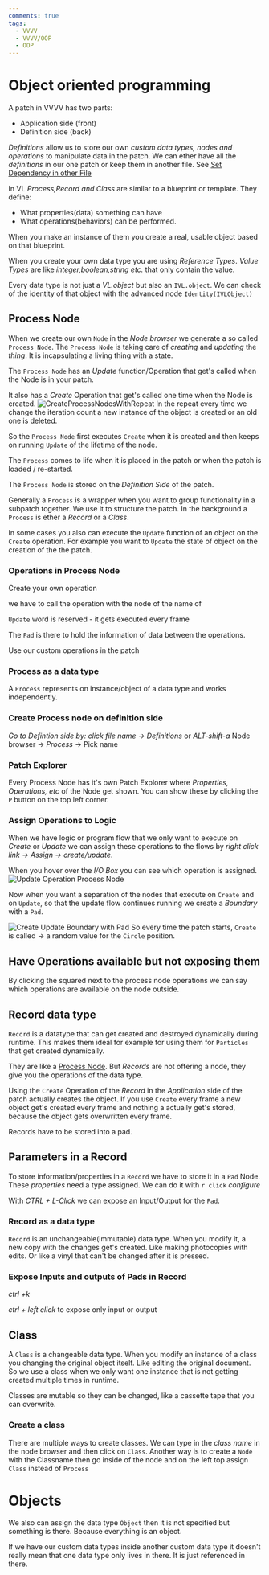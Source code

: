 ```yaml
---
comments: true
tags:
  - VVVV
  - VVVV/OOP
  - OOP
---
```


# Object oriented programming
A patch in VVVV has two parts:
- Application side (front)
- Definition side (back)

*Definitions* allow us to store our own *custom data types, nodes and operations* to manipulate data in the patch. We can ether have all the *definitions* in our one patch or keep them in another file. See [Set Dependency in other File](SetDependencyInOtherFile.md)

In VL *Process,Record and Class* are similar to a blueprint or template. They define:
- What properties(data) something can have
- What operations(behaviors) can be performed.

When you make an instance of them you create a real, usable object based on that blueprint. 

When you create your own data type you are using *Reference Types*. *Value Types* are like *integer,boolean,string etc.* that only contain the value.

Every data type is not just a *VL.object* but also an `IVL.object`. We can check of the identity of that object with the advanced node `Identity(IVLObject)`


## Process Node
When we create our own `Node` in the *Node browser* we generate a so called `Process Node`.
The `Process Node` is taking care of *creating* and *updating* the *thing*. It is incapsulating a living thing with a state.

The `Process Node` has an *Update* function/Operation that get's called when the Node is in your patch. 

It also has a *Create* Operation that get's called one time when the Node is created.
![CreateProcessNodesWithRepeat](./img/CreateProcessNodesWithRepeat.png)
In the repeat every time we change the iteration count a new instance of the object is created or an old one is deleted.

So the `Process Node` first executes `Create` when it is created and then keeps on running `Update` of the lifetime of the node.

The `Process` comes to life when it is placed in the patch or when the patch is loaded / re-started.

The `Process Node` is stored on the *Definition Side* of the patch.

Generally a `Process` is a wrapper when you want to group functionality in a subpatch together. We use it to structure the patch. In the background a `Process` is ether a *Record* or a *Class*.

In some cases you also can execute the `Update` function of an object on the `Create` operation. For example you want to `Update` the state of object on the creation of the the patch.

### Operations in Process Node
Create your own operation

we have to call the operation with the node of the name of

`Update` word is reserved - it gets executed every frame

The `Pad` is there to hold the information of data between the operations.

Use our custom operations in the patch


### Process as a data type
A `Process` represents on instance/object of a data type and works independently. 

### Create Process node on definition side
*Go to Defintion side by: click file name -> Definitions* or *ALT-shift-a*
Node browser -> *Process* -> Pick name

### Patch Explorer
Every Process Node has it's own Patch Explorer where *Properties, Operations, etc* of the Node get shown.
You can show these by clicking the `P` button on the top left corner.

### Assign Operations to Logic 
When we have logic or program flow that we only want to execute on *Create* or *Update* we can assign these operations to the flows by *right click link -> Assign -> create/update*.

When you hover over the *I/O Box* you can see which operation is assigned.
![Update Operation Process Node](./img/UpdateOperationProcessNode.png)

Now when you want a separation of the nodes that execute on `Create` and on `Update`, so that the update flow continues running we create a *Boundary* with a `Pad`.

![Create Update Boundary with Pad](./img/CreateUpdateBoundaryPad.png)
So every time the patch starts, `Create` is called -> a random value for the `Circle` position.


## Have Operations available but not exposing them
By clicking the squared next to the process node operations we can say which operations are available on the node outside.


## Record data type
`Record` is a datatype that can get created and destroyed dynamically during runtime. This makes them ideal for example for using them for `Particles` that get created dynamically.

They are like a [Process Node](#process-node). But *Records* are not offering a node, they give you the operations of the data type. 

Using the `Create` Operation of the *Record* in the *Application* side of the patch actually creates the object.
If you use `Create` every frame a new object get's created every frame and nothing a actually get's stored, because the object gets overwritten every frame.

Records have to be stored into a pad.

## Parameters in a Record
To store information/properties in a `Record` we have to store it in a `Pad` Node. These *properties* need a type assigned. We can do it with `r click` *configure*

With *CTRL + L-Click* we can expose an Input/Output for the `Pad`.  



### Record as a data type
`Record` is an unchangeable(immutable) data type. When you modify it, a new copy with the changes get's created. Like making photocopies with edits. Or like a vinyl that can't be changed after it is pressed.

### Expose Inputs and outputs of Pads in Record
*ctrl +k*

*ctrl + left click* to expose only input or output

## Class
A `Class` is a changeable data type. When you modify an instance of a class you changing the original object itself. Like editing the original document. So we use a class when we only want one instance that is not getting created multiple times in runtime.

Classes are mutable so they can be changed, like a cassette tape that you can overwrite.

### Create a class
There are multiple ways to create classes. 
We can type in the *class name* in the node browser and then click on `Class`.
Another way is to create a `Node` with the Classname then go inside of the node and on the left top assign `Class` instead of `Process`



# Objects
We also can assign the data type `Object` then it is not specified but something is there. Because everything is an object.

If we have our custom data types inside another custom data type it doesn't really mean that one data type only lives in there. It is just referenced in there.